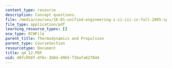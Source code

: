 ```yaml
---
content_type: resource
description: Concept questions.
file: /media/courses/16-01-unified-engineering-i-ii-iii-iv-fall-2005-spring-2006/d0fc058fdf6c3b8dd9b5f3bafa627844_q4_12.PDF
file_type: application/pdf
learning_resource_types: []
ocw_type: OCWFile
parent_title: Thermodynamics and Propulsion
parent_type: CourseSection
resourcetype: Document
title: q4_12.PDF
uid: d0fc058f-df6c-3b8d-d9b5-f3bafa627844
---
```

